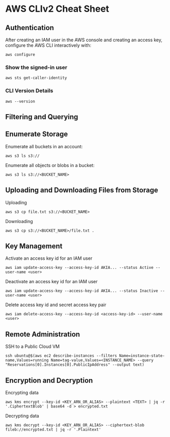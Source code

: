 # AWS CLIv2 Cheat Sheet

## Authentication

After creating an IAM user in the AWS console and creating an access key, configure the AWS CLI interactively with:

```
aws configure
```

### Show the signed-in user

```
aws sts get-caller-identity
```

### CLI Version Details

```
aws --version
```

## Filtering and Querying



## Enumerate Storage

Enumerate all buckets in an account:

```
aws s3 ls s3://
```

Enumerate all objects or blobs in a bucket:

```
aws s3 ls s3://<BUCKET_NAME>
```

## Uploading and Downloading Files from Storage

Uploading

```
aws s3 cp file.txt s3://<BUCKET_NAME>
```

Downloading

```
aws s3 cp s3://<BUCKET_NAME>/file.txt .
```

## Key Management

Activate an access key id for an IAM user

```
aws iam update-access-key --access-key-id AKIA... --status Active --user-name <user>
```

Deactivate an access key id for an IAM user

```
aws iam update-access-key --access-key-id AKIA... --status Inactive --user-name <user>
```

Delete access key id and secret access key pair

```
aws iam delete-access-key --access-key-id <access-key-id> --user-name <user>
```

## Remote Administration

SSH to a Public Cloud VM

```
ssh ubuntu@$(aws ec2 describe-instances --filters Name=instance-state-name,Values=running Name=tag-value,Values=<INSTANCE_NAME> --query "Reservations[0].Instances[0].PublicIpAddress" --output text)
```

## Encryption and Decryption

Encrypting data

```
aws kms encrypt --key-id <KEY_ARN_OR_ALIAS> --plaintext <TEXT> | jq -r '.CiphertextBlob' | base64 -d > encrypted.txt
```

Decrypting data

```
aws kms decrypt --key-id <KEY_ARN_OR_ALIAS> --ciphertext-blob fileb://encrypted.txt | jq -r '.Plaintext'
```